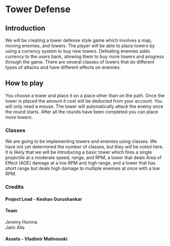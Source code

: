 # Tower Defense 

## Introduction 
We will be creating a tower defense style game which involves a map, moving enemies, and towers. The player will be able to place towers by using a currency system to buy new towers. Defeating enemies adds currency to the users bank, allowing them to buy more towers and progress through the game. There are several classes of towers that do different types of attacks and have different effects on enemies. 
## How to play 
You choose a tower and place it on a place other than on the path. Once the tower is placed the amount it cost will be deducted from your account. You will only need a mouse. The tower will automatically attack the enemy once the round starts. After all the rounds have been completed you can place more towers. 
### Classes
We are going to be implementing towers and enemies using classes. We have not yet determined the number of classes, but they will be noted here. It is likely that we will be introducing a basic tower which fires a single projectile at a moderate speed, range, and RPM, a tower that deals Area of Effect (AOE) damage at a low RPM and high range,  and a tower that has short range but deals high damage to multiple enemies at once with a low RPM.  
### Credits 
#### Project Lead - Keshav Gurushankar
#### Team 
Jeremy Honma<br>
Jatin Alla 
#### Assets - Vladimir Malinouski 
